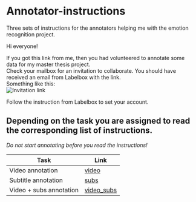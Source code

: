 # Annotator-instructions
Three sets of instructions for the annotators helping me with the emotion recognition project.

Hi everyone!

If you got this link from me, then you had volunteered to annotate some data for my master thesis project.  
Check your mailbox for an invitation to collaborate. You should have received an email from Labelbox with the link.  
Something like this:  
![Invitation link](/invitation.png)

Follow the instruction from Labelbox to set your account.  

## Depending on the task you are assigned to read the corresponding list of instructions.
*Do not start annotating before you read the instructions!*

Task | Link
------------ | -------------
Video annotation | [video](/Video.md)
Subtitle annotation | [subs](/Subs.md)
Video + subs annotation | [video_subs](/Video_subs.md)
